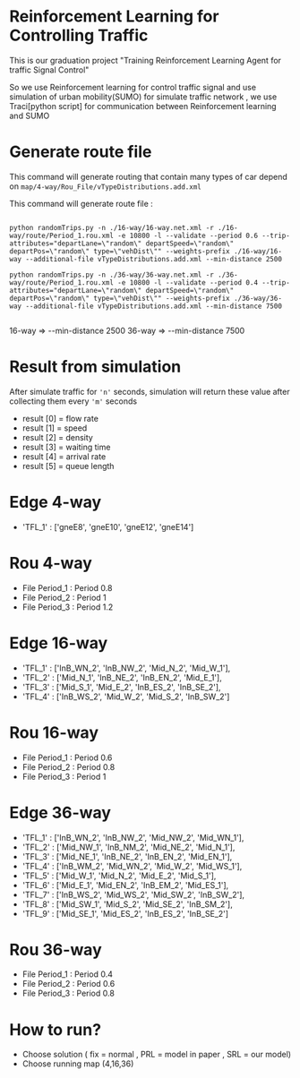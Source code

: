 # Reinforcement Learning for Controlling Traffic

This is our graduation project 
"Training Reinforcement Learning Agent for traffic Signal Control"

So we use Reinforcement learning for control traffic signal and use simulation of urban mobility(SUMO)
for simulate traffic network , we use Traci[python script] for communication between Reinforcement learning and SUMO

# Generate route file

This command will generate routing that contain many types of car depend on `map/4-way/Rou_File/vTypeDistributions.add.xml`

This command will generate route file :
```

python randomTrips.py -n ./16-way/16-way.net.xml -r ./16-way/route/Period_1.rou.xml -e 10800 -l --validate --period 0.6 --trip-attributes="departLane=\"random\" departSpeed=\"random\" departPos=\"random\" type=\"vehDist\"" --weights-prefix ./16-way/16-way --additional-file vTypeDistributions.add.xml --min-distance 2500 

python randomTrips.py -n ./36-way/36-way.net.xml -r ./36-way/route/Period_1.rou.xml -e 10800 -l --validate --period 0.4 --trip-attributes="departLane=\"random\" departSpeed=\"random\" departPos=\"random\" type=\"vehDist\"" --weights-prefix ./36-way/36-way --additional-file vTypeDistributions.add.xml --min-distance 7500


```

16-way => --min-distance 2500 
36-way => --min-distance 7500 

<!-- # Running simulation

Run simulator with normal traffic light solution : -->
# Result from simulation

After simulate traffic for `'n'` seconds, simulation will return these value after collecting them every `'m'` seconds
* result [0] = flow rate
* result [1] = speed
* result [2] = density
* result [3] = waiting time
* result [4] = arrival rate
* result [5] = queue length

# Edge 4-way
* 'TFL_1' : ['gneE8', 'gneE10', 'gneE12', 'gneE14'] 

# Rou 4-way
* File Period_1 : Period 0.8
* File Period_2 : Period 1
* File Period_3 : Period 1.2

# Edge 16-way
* 'TFL_1' : ['InB_WN_2', 'InB_NW_2', 'Mid_N_2', 'Mid_W_1'],
* 'TFL_2' : ['Mid_N_1', 'InB_NE_2', 'InB_EN_2', 'Mid_E_1'],
* 'TFL_3' : ['Mid_S_1', 'Mid_E_2', 'InB_ES_2', 'InB_SE_2'],
* 'TFL_4' : ['InB_WS_2', 'Mid_W_2', 'Mid_S_2', 'InB_SW_2']

# Rou 16-way
* File Period_1 : Period 0.6
* File Period_2 : Period 0.8
* File Period_3 : Period 1

# Edge 36-way
* 'TFL_1' : ['InB_WN_2', 'InB_NW_2', 'Mid_NW_2', 'Mid_WN_1'],
* 'TFL_2' : ['Mid_NW_1', 'InB_NM_2', 'Mid_NE_2', 'Mid_N_1'],
* 'TFL_3' : ['Mid_NE_1', 'InB_NE_2', 'InB_EN_2', 'Mid_EN_1'],
* 'TFL_4' : ['InB_WM_2', 'Mid_WN_2', 'Mid_W_2', 'Mid_WS_1'],
* 'TFL_5' : ['Mid_W_1', 'Mid_N_2', 'Mid_E_2', 'Mid_S_1'],
* 'TFL_6' : ['Mid_E_1', 'Mid_EN_2', 'InB_EM_2', 'Mid_ES_1'],
* 'TFL_7' : ['InB_WS_2', 'Mid_WS_2', 'Mid_SW_2', 'InB_SW_2'],
* 'TFL_8' : ['Mid_SW_1', 'Mid_S_2', 'Mid_SE_2', 'InB_SM_2'],
* 'TFL_9' : ['Mid_SE_1', 'Mid_ES_2', 'InB_ES_2', 'InB_SE_2']

# Rou 36-way
* File Period_1 : Period 0.4
* File Period_2 : Period 0.6
* File Period_3 : Period 0.8

# How to run?
* Choose solution ( fix = normal , PRL = model in paper , SRL = our model)
* Choose running map (4,16,36)
